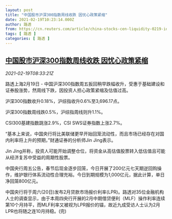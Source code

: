 ```yaml
---
layout: post
title: "中国股市沪深300指数周线收跌 因忧心政策紧缩"
date: 2021-02-19T10:23:14.000Z
author: 路透
from: https://cn.reuters.com/article/china-stocks-cen-liquidity-0219-idCNKBS2AJ0SW
tags: [ 路透 ]
categories: [ 路透 ]
---
```

<!--1613730194000-->
[中国股市沪深300指数周线收跌 因忧心政策紧缩](https://cn.reuters.com/article/china-stocks-cen-liquidity-0219-idCNKBS2AJ0SW)
------

<div>
<div><i>2021-02-19T08:33:21Z</i></div><p>路透上海2月19日 - 中国沪深300指数周五扳回稍早跌幅收升，受惠于基础建设和证券股涨势，然周线下跌，因投资人担心政策紧缩及估值过高。</p><p>沪深300指数收升0.18%，沪综指收升0.6%至3,696.17点。</p><p>沪深300指数周线跌0.5%，沪综指周线则升1.1%。</p><p>CSI300基建指数跳涨2.9%，CSI SWS证券指数上涨2.7%。</p><p>“基本上来说，中国央行将比美联储更早开始回笼流动性，而且市场已经存在对国内利率将上升的预期，”财通证券的分析师Jin Jing表示。</p><p>Jin Jing并称，投资人可能开始调整仓位，将资金从高估值股票转入低估值且可能从经济复苏中受益的周期性股票。</p><p>中国央行周五公告，春节后现金逐步回笼，今日开展了200亿元七天期逆回购操作，维护银行体系流动性合理充裕。今日到期规模为1,000亿元，据此计算，单日净回笼800亿元。</p><p>中国央行将于周六(20日)发布2月贷款市场报价利率(LPR)。路透对35位金融机构人士的调查显示，由于本周四央行开展的2月中期借贷便利（MLF）操作利率连续第10个月持平，而MLF利率又被视为LPR报价的锚，故近九成受访人士认为2月LPR也将随之连10月持稳。(完)</p>
</div>

